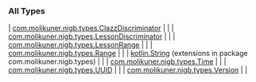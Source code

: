 

### All Types

| [com.molikuner.nigb.types.ClazzDiscriminator](../com.molikuner.nigb.types/-clazz-discriminator/index.md) |  |
| [com.molikuner.nigb.types.LessonDiscriminator](../com.molikuner.nigb.types/-lesson-discriminator/index.md) |  |
| [com.molikuner.nigb.types.LessonRange](../com.molikuner.nigb.types/-lesson-range/index.md) |  |
| [com.molikuner.nigb.types.Range](../com.molikuner.nigb.types/-range/index.md) |  |
| [kotlin.String](../com.molikuner.nigb.types/kotlin.-string/index.md) (extensions in package com.molikuner.nigb.types) |  |
| [com.molikuner.nigb.types.Time](../com.molikuner.nigb.types/-time/index.md) |  |
| [com.molikuner.nigb.types.UUID](../com.molikuner.nigb.types/-u-u-i-d/index.md) |  |
| [com.molikuner.nigb.types.Version](../com.molikuner.nigb.types/-version/index.md) |  |

